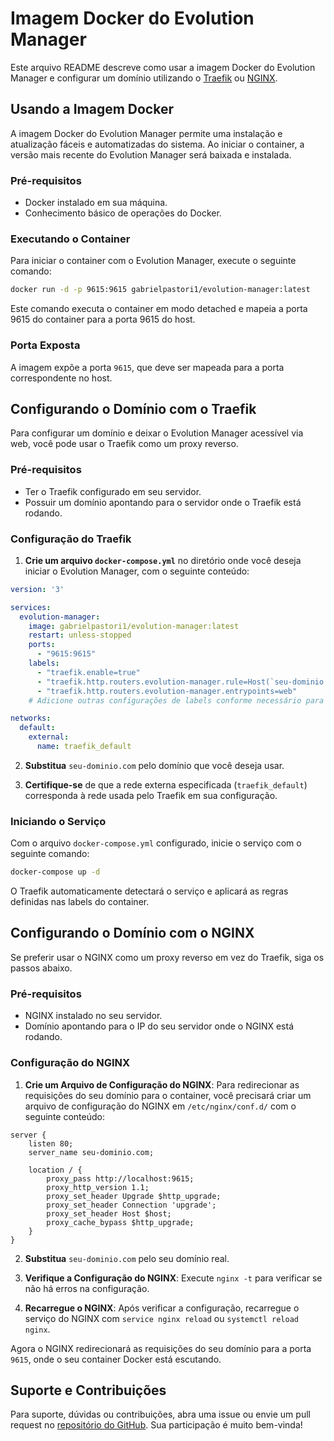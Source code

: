 # Imagem Docker do Evolution Manager

Este arquivo README descreve como usar a imagem Docker do Evolution Manager e configurar um domínio utilizando o [Traefik](#configurando-o-domínio-com-o-traefik) ou [NGINX](#configurando-o-domínio-com-o-nginx).

## Usando a Imagem Docker

A imagem Docker do Evolution Manager permite uma instalação e atualização fáceis e automatizadas do sistema. Ao iniciar o container, a versão mais recente do Evolution Manager será baixada e instalada.

### Pré-requisitos

- Docker instalado em sua máquina.
- Conhecimento básico de operações do Docker.

### Executando o Container

Para iniciar o container com o Evolution Manager, execute o seguinte comando:

```sh
docker run -d -p 9615:9615 gabrielpastori1/evolution-manager:latest
```

Este comando executa o container em modo detached e mapeia a porta 9615 do container para a porta 9615 do host.

### Porta Exposta

A imagem expõe a porta `9615`, que deve ser mapeada para a porta correspondente no host.

## Configurando o Domínio com o Traefik

Para configurar um domínio e deixar o Evolution Manager acessível via web, você pode usar o Traefik como um proxy reverso.

### Pré-requisitos

- Ter o Traefik configurado em seu servidor.
- Possuir um domínio apontando para o servidor onde o Traefik está rodando.

### Configuração do Traefik

1. **Crie um arquivo `docker-compose.yml`** no diretório onde você deseja iniciar o Evolution Manager, com o seguinte conteúdo:

```yaml
version: '3'

services:
  evolution-manager:
    image: gabrielpastori1/evolution-manager:latest
    restart: unless-stopped
    ports:
      - "9615:9615"
    labels:
      - "traefik.enable=true"
      - "traefik.http.routers.evolution-manager.rule=Host(`seu-dominio.com`)"
      - "traefik.http.routers.evolution-manager.entrypoints=web"
    # Adicione outras configurações de labels conforme necessário para o Traefik

networks:
  default:
    external:
      name: traefik_default
```

2. **Substitua** `seu-dominio.com` pelo domínio que você deseja usar.

3. **Certifique-se** de que a rede externa especificada (`traefik_default`) corresponda à rede usada pelo Traefik em sua configuração.

### Iniciando o Serviço

Com o arquivo `docker-compose.yml` configurado, inicie o serviço com o seguinte comando:

```sh
docker-compose up -d
```

O Traefik automaticamente detectará o serviço e aplicará as regras definidas nas labels do container.

## Configurando o Domínio com o NGINX

Se preferir usar o NGINX como um proxy reverso em vez do Traefik, siga os passos abaixo.

### Pré-requisitos

- NGINX instalado no seu servidor.
- Domínio apontando para o IP do seu servidor onde o NGINX está rodando.

### Configuração do NGINX

1. **Crie um Arquivo de Configuração do NGINX**: Para redirecionar as requisições do seu domínio para o container, você precisará criar um arquivo de configuração do NGINX em `/etc/nginx/conf.d/` com o seguinte conteúdo:

```nginx
server {
    listen 80;
    server_name seu-dominio.com;

    location / {
        proxy_pass http://localhost:9615;
        proxy_http_version 1.1;
        proxy_set_header Upgrade $http_upgrade;
        proxy_set_header Connection 'upgrade';
        proxy_set_header Host $host;
        proxy_cache_bypass $http_upgrade;
    }
}
```

2. **Substitua** `seu-dominio.com` pelo seu domínio real.

3. **Verifique a Configuração do NGINX**: Execute `nginx -t` para verificar se não há erros na configuração.

4. **Recarregue o NGINX**: Após verificar a configuração, recarregue o serviço do NGINX com `service nginx reload` ou `systemctl reload nginx`.

Agora o NGINX redirecionará as requisições do seu domínio para a porta `9615`, onde o seu container Docker está escutando.

## Suporte e Contribuições

Para suporte, dúvidas ou contribuições, abra uma issue ou envie um pull request no [repositório do GitHub](https://github.com/gabrielpastori1/evolution-manager). Sua participação é muito bem-vinda!
